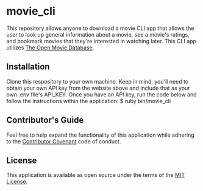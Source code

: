 # movie_cli

This repository allows anyone to download a movie CLI app that allows the user to look up general information about a movie, see a movie's ratings, and bookmark movies that they're interested in watching later. This CLI app utilizes [The Open Movie Database](http://www.omdbapi.com).


## Installation

Clone this respository to your own machine. Keep in mind, you'll need to obtain your own API key from the website above and include that as your own .env file's API_KEY. Once you have an API key, run the code below and follow the instructions within the application:
    $ ruby bin/movie_cli

## Contributor's Guide

Feel free to help expand the functionality of this application while adhering to the [Contributor Covenant](contributor-covenant.org) code of conduct.

## License

This application is available as open source under the terms of the [MIT License](http://opensource.org/licenses/MIT).